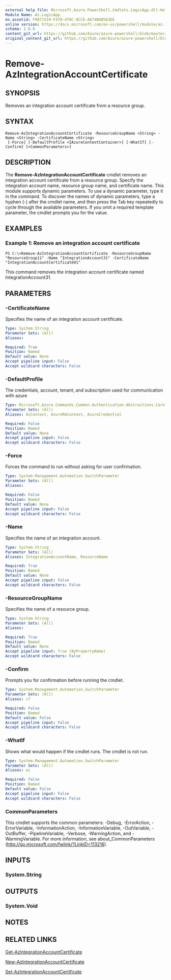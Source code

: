 ```yaml
---
external help file: Microsoft.Azure.PowerShell.Cmdlets.LogicApp.dll-Help.xml
Module Name: Az.LogicApp
ms.assetid: F9871519-F470-470C-8CCE-A674B6B5A3EE
online version: https://docs.microsoft.com/en-us/powershell/module/az.logicapp/remove-azintegrationaccountcertificate
schema: 2.0.0
content_git_url: https://github.com/Azure/azure-powershell/blob/master/src/ResourceManager/LogicApp/Commands.LogicApp/help/Remove-AzIntegrationAccountCertificate.md
original_content_git_url: https://github.com/Azure/azure-powershell/blob/master/src/ResourceManager/LogicApp/Commands.LogicApp/help/Remove-AzIntegrationAccountCertificate.md
---
```


# Remove-AzIntegrationAccountCertificate

## SYNOPSIS
Removes an integration account certificate from a resource group.

## SYNTAX

```
Remove-AzIntegrationAccountCertificate -ResourceGroupName <String> -Name <String> -CertificateName <String>
 [-Force] [-DefaultProfile <IAzureContextContainer>] [-WhatIf] [-Confirm] [<CommonParameters>]
```

## DESCRIPTION
The **Remove-AzIntegrationAccountCertificate** cmdlet removes an integration account certificate from a resource group.
Specify the integration account name, resource group name, and certificate name.
This module supports dynamic parameters.
To use a dynamic parameter, type it in the command.
To discover the names of dynamic parameters, type a hyphen (-) after the cmdlet name, and then press the Tab key repeatedly to cycle through the available parameters.
If you omit a required template parameter, the cmdlet prompts you for the value.

## EXAMPLES

### Example 1: Remove an integration account certificate
```
PS C:\>Remove-AzIntegrationAccountCertificate -ResourceGroupName "ResourceGroup11" -Name "IntegrationAccount31" -CertificateName "IntegrationAccountCertificate01"
```

This command removes the integration account certificate named IntegrationAccount31.

## PARAMETERS

### -CertificateName
Specifies the name of an integration account certificate.

```yaml
Type: System.String
Parameter Sets: (All)
Aliases:

Required: True
Position: Named
Default value: None
Accept pipeline input: False
Accept wildcard characters: False
```

### -DefaultProfile
The credentials, account, tenant, and subscription used for communication with azure

```yaml
Type: Microsoft.Azure.Commands.Common.Authentication.Abstractions.Core.IAzureContextContainer
Parameter Sets: (All)
Aliases: AzContext, AzureRmContext, AzureCredential

Required: False
Position: Named
Default value: None
Accept pipeline input: False
Accept wildcard characters: False
```

### -Force
Forces the command to run without asking for user confirmation.

```yaml
Type: System.Management.Automation.SwitchParameter
Parameter Sets: (All)
Aliases:

Required: False
Position: Named
Default value: None
Accept pipeline input: False
Accept wildcard characters: False
```

### -Name
Specifies the name of an integration account.

```yaml
Type: System.String
Parameter Sets: (All)
Aliases: IntegrationAccountName, ResourceName

Required: True
Position: Named
Default value: None
Accept pipeline input: False
Accept wildcard characters: False
```

### -ResourceGroupName
Specifies the name of a resource group.

```yaml
Type: System.String
Parameter Sets: (All)
Aliases:

Required: True
Position: Named
Default value: None
Accept pipeline input: True (ByPropertyName)
Accept wildcard characters: False
```

### -Confirm
Prompts you for confirmation before running the cmdlet.

```yaml
Type: System.Management.Automation.SwitchParameter
Parameter Sets: (All)
Aliases: cf

Required: False
Position: Named
Default value: False
Accept pipeline input: False
Accept wildcard characters: False
```

### -WhatIf
Shows what would happen if the cmdlet runs.
The cmdlet is not run.

```yaml
Type: System.Management.Automation.SwitchParameter
Parameter Sets: (All)
Aliases: wi

Required: False
Position: Named
Default value: False
Accept pipeline input: False
Accept wildcard characters: False
```

### CommonParameters
This cmdlet supports the common parameters: -Debug, -ErrorAction, -ErrorVariable, -InformationAction, -InformationVariable, -OutVariable, -OutBuffer, -PipelineVariable, -Verbose, -WarningAction, and -WarningVariable. For more information, see about_CommonParameters (http://go.microsoft.com/fwlink/?LinkID=113216).

## INPUTS

### System.String

## OUTPUTS

### System.Void

## NOTES

## RELATED LINKS

[Get-AzIntegrationAccountCertificate](./Get-AzIntegrationAccountCertificate.md)

[New-AzIntegrationAccountCertificate](./New-AzIntegrationAccountCertificate.md)

[Set-AzIntegrationAccountCertificate](./Set-AzIntegrationAccountCertificate.md)


